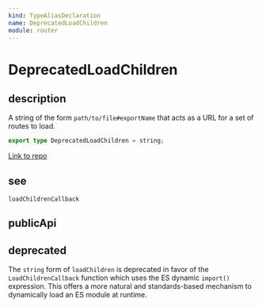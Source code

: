 ```yaml
---
kind: TypeAliasDeclaration
name: DeprecatedLoadChildren
module: router
---
```


# DeprecatedLoadChildren

## description

A string of the form `path/to/file#exportName` that acts as a URL for a set of routes to load.

```ts
export type DeprecatedLoadChildren = string;
```

[Link to repo](https://github.com/timdeschryver/angular/blob/master/packages/router/src/config.ts#L136-L136)

## see

`loadChildrenCallback`

## publicApi

## deprecated

The `string` form of `loadChildren` is deprecated in favor of the
`LoadChildrenCallback` function which uses the ES dynamic `import()` expression.
This offers a more natural and standards-based mechanism to dynamically
load an ES module at runtime.
